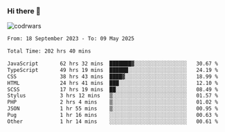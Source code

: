 ### Hi there 👋


![codrwars](https://www.codewars.com/users/rsschool_c9af20f58c35c696/badges/micro) 

<!--START_SECTION:waka-->

```txt
From: 18 September 2023 - To: 09 May 2025

Total Time: 202 hrs 40 mins

JavaScript       62 hrs 32 mins  ███████▓░░░░░░░░░░░░░░░░░   30.67 %
TypeScript       49 hrs 19 mins  ██████░░░░░░░░░░░░░░░░░░░   24.19 %
CSS              38 hrs 43 mins  ████▓░░░░░░░░░░░░░░░░░░░░   18.99 %
HTML             24 hrs 41 mins  ███░░░░░░░░░░░░░░░░░░░░░░   12.10 %
SCSS             17 hrs 19 mins  ██░░░░░░░░░░░░░░░░░░░░░░░   08.49 %
Stylus           3 hrs 12 mins   ▒░░░░░░░░░░░░░░░░░░░░░░░░   01.57 %
PHP              2 hrs 4 mins    ▒░░░░░░░░░░░░░░░░░░░░░░░░   01.02 %
JSON             1 hr 55 mins    ▒░░░░░░░░░░░░░░░░░░░░░░░░   00.95 %
Pug              1 hr 16 mins    ░░░░░░░░░░░░░░░░░░░░░░░░░   00.63 %
Other            1 hr 14 mins    ░░░░░░░░░░░░░░░░░░░░░░░░░   00.61 %
```

<!--END_SECTION:waka-->
